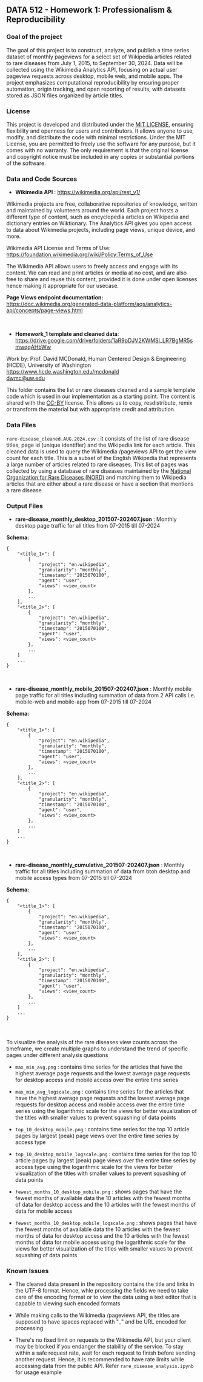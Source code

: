 ## DATA 512 -  Homework 1: Professionalism & Reproducibility

### Goal of the project
The goal of this project is to construct, analyze, and publish a time series dataset of monthly pageviews for a select set of Wikipedia articles related to rare diseases from July 1, 2015, to September 30, 2024. Data will be collected using the Wikimedia Analytics API, focusing on actual user pageview requests across desktop, mobile web, and mobile apps. The project emphasizes computational reproducibility by ensuring proper automation, origin tracking, and open reporting of results, with datasets stored as JSON files organized by article titles.

### License
This project is developed and distributed under the [MIT LICENSE](https://opensource.org/licenses/MIT), ensuring flexibility and openness for users and contributors. It allows anyone to use, modify, and distribute the code with minimal restrictions.
Under the MIT License, you are permitted to freely use the software for any purpose, but it comes with no warranty. The only requirement is that the original license and copyright notice must be included in any copies or substantial portions of the software.

### Data and Code Sources
 - **Wikimedia API** : https://wikimedia.org/api/rest_v1/
 
 Wikimedia projects are free, collaborative repositories of knowledge, written and maintained by volunteers around the world. Each project hosts a different type of content, such as encyclopedia articles on Wikipedia and dictionary entries on Wiktionary. The Analytics API gives you open access to data about Wikimedia projects, including page views, unique device, and more.

 Wikimedia API License and Terms of Use: https://foundation.wikimedia.org/wiki/Policy:Terms_of_Use
 
 The Wikimedia API allows users to freely access and engage with its content. We can read and print articles or media at no cost, and are also free to share and reuse this content, provided it is done under open licenses hence making it appropriate for our usecase.

 **Page Views endpoint documentation:** https://doc.wikimedia.org/generated-data-platform/aqs/analytics-api/concepts/page-views.html

 <br>

- **Homework_1 template and cleaned data**: https://drive.google.com/drive/folders/1aR9pDJV2KWMSl_LR7BgMR5smwqqAHbWw

Work by: Prof. David MCDonald, Human Centered Design & Engineering (HCDE), University of Washington
<br>
https://www.hcde.washington.edu/mcdonald
<br>
dwmc@uw.edu

This folder contains the list or rare diseases cleaned and a sample template code which is used in our implementation as a starting point. The content is shared with the [CC-BY](https://creativecommons.org/licenses/by/4.0/) license. This allows us to copy, resdistribute, remix or transform the material but with appropriate credit and attribution.

### Data Files
`rare-disease_cleaned.AUG.2024.csv` : it consists of the list of rare disease titles, page id (unique identifier) and the Wikipedia link for each article. This cleaned data is used to query the Wikimedia /pageviews API to get the view count for each title.  This is a subset of the English Wikipedia that represents a large number of articles related to rare diseases. This list of pages was collected by using a database of rare diseases maintained by the [National Organization for Rare Diseases (NORD)](https://rarediseases.org) and matching them to Wikipedia articles that are either about a rare disease or have a section that mentions a rare disease

### Output Files
- **rare-disease_monthly_desktop_201507-202407.json** : Monthly desktop page traffic for all titles from 07-2015 till 07-2024

**Schema:**
```
{
    "<title_1>": [
        {
            "project": "en.wikipedia",
            "granularity": "monthly",
            "timestamp": "2015070100",
            "agent": "user",
            "views": <view_count>
        },
        ...
    ],
    "<title_2>": [
        {
            "project": "en.wikipedia",
            "granularity": "monthly",
            "timestamp": "2015070100",
            "agent": "user",
            "views": <view_count>
        },
        ...
    ]
    ...
}
```
<br>

- **rare-disease_monthly_mobile_201507-202407.json** : Monthly mobile page traffic for all titles including summation of data from 2 API calls i.e. mobile-web and mobile-app from 07-2015 till 07-2024

**Schema:**
```
{
    "<title_1>": [
        {
            "project": "en.wikipedia",
            "granularity": "monthly",
            "timestamp": "2015070100",
            "agent": "user",
            "views": <view_count>
        },
        ...
    ],
    "<title_2>": [
        {
            "project": "en.wikipedia",
            "granularity": "monthly",
            "timestamp": "2015070100",
            "agent": "user",
            "views": <view_count>
        },
        ...
    ]
    ...
}
```

<br>

- **rare-disease_monthly_cumulative_201507-202407.json** : Monthly traffic for all titles including summation of data from btoh desktop and mobile access types from 07-2015 till 07-2024

**Schema:**
```
{
    "<title_1>": [
        {
            "project": "en.wikipedia",
            "granularity": "monthly",
            "timestamp": "2015070100",
            "agent": "user",
            "views": <view_count>
        },
        ...
    ],
    "<title_2>": [
        {
            "project": "en.wikipedia",
            "granularity": "monthly",
            "timestamp": "2015070100",
            "agent": "user",
            "views": <view_count>
        },
        ...
    ]
    ...
}
```
<br><br>
To visualize the analysis of the rare diseases view counts across the timeframe, we create multiple graphs to understand the trend of specific pages under different analysis questions

- `max_min_avg.png` : contains time series for the articles that have the highest average page requests and the lowest average page requests for desktop access and mobile access over the entire time series

- `max_min_avg_logscale.png` : contains time series for the articles that have the highest average page requests and the lowest average page requests for desktop access and mobile access over the entire time series using the logarithmic scale for the views for better visualization of the titles with smaller values to prevent squashing of data points

- `top_10_desktop_mobile.png` : contains time series for the top 10 article pages by largest (peak) page views over the entire time series by access type

- `top_10_desktop_mobile_logscale.png` : contains time series for the top 10 article pages by largest (peak) page views over the entire time series by access type using the logarithmic scale for the views for better visualization of the titles with smaller values to prevent squashing of data points

- `fewest_months_10_desktop_mobile.png` : shows pages that have the fewest months of available data the 10 articles with the fewest months of data for desktop access and the 10 articles with the fewest months of data for mobile access

- `fewest_months_10_desktop_mobile_logscale.png` : shows pages that have the fewest months of available data the 10 articles with the fewest months of data for desktop access and the 10 articles with the fewest months of data for mobile access using the logarithmic scale for the views for better visualization of the titles with smaller values to prevent squashing of data points


### Known Issues
- The cleaned data present in the repository contains the title and links in the UTF-8 format. Hence, whle processing the fields we need to take care of the encoding format or to view the data using a text editor that is capable to viewing such encoded formats

- While making calls to the Wikimedia /pageviews API, the titles are supposed to have spaces replaced with "_" and be URL encoded for processing 

- There's no fixed limit on requests to the Wikimedia API, but your client may be blocked if you endanger the stability of the service. To stay within a safe request rate, wait for each request to finish before sending another request. Hence, it is recommended to have rate limits while accessing data from the public API. Refer `rare_disease_analysis.ipynb` for usage example